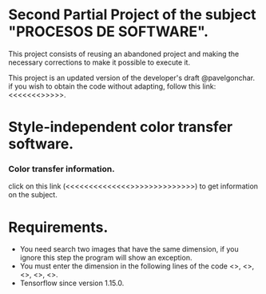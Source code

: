 
 # Second Partial Project of the subject "PROCESOS DE SOFTWARE".
 
This project consists of reusing an abandoned project and making the necessary corrections to make it possible to execute it.

This project is an updated version of the developer's draft @pavelgonchar. if you wish to obtain the code without adapting, follow this link: <<<<<<<>>>>>.
 
# Style-independent color transfer software.

### Color transfer information.

click on this link (<<<<<<<<<<<<<<>>>>>>>>>>>>>>) to get information on the subject.

# Requirements.
- You need search two images that have the same dimension, if you ignore this step the program will show an exception.
- You must enter the dimension in the following lines of the code <>, <>, <>, <>, <>. 
- Tensorflow since version 1.15.0.

